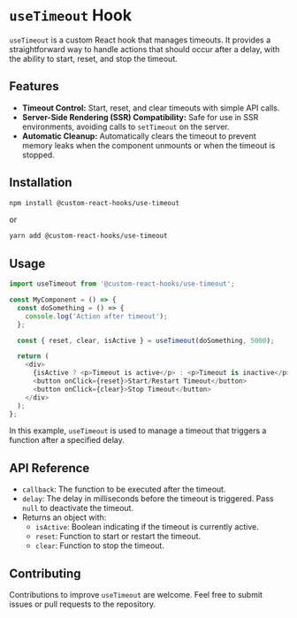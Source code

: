 # `useTimeout` Hook

`useTimeout` is a custom React hook that manages timeouts. It provides a straightforward way to handle actions that should occur after a delay, with the ability to start, reset, and stop the timeout.

## Features

- **Timeout Control:** Start, reset, and clear timeouts with simple API calls.
- **Server-Side Rendering (SSR) Compatibility:** Safe for use in SSR environments, avoiding calls to `setTimeout` on the server.
- **Automatic Cleanup:** Automatically clears the timeout to prevent memory leaks when the component unmounts or when the timeout is stopped.

## Installation

```bash
npm install @custom-react-hooks/use-timeout
```

or

```bash
yarn add @custom-react-hooks/use-timeout
```

## Usage

```typescript
import useTimeout from '@custom-react-hooks/use-timeout';

const MyComponent = () => {
  const doSomething = () => {
    console.log('Action after timeout');
  };

  const { reset, clear, isActive } = useTimeout(doSomething, 5000);

  return (
    <div>
      {isActive ? <p>Timeout is active</p> : <p>Timeout is inactive</p>}
      <button onClick={reset}>Start/Restart Timeout</button>
      <button onClick={clear}>Stop Timeout</button>
    </div>
  );
};
```

In this example, `useTimeout` is used to manage a timeout that triggers a function after a specified delay.

## API Reference

- `callback`: The function to be executed after the timeout.
- `delay`: The delay in milliseconds before the timeout is triggered. Pass `null` to deactivate the timeout.
- Returns an object with:
  - `isActive`: Boolean indicating if the timeout is currently active.
  - `reset`: Function to start or restart the timeout.
  - `clear`: Function to stop the timeout.

## Contributing

Contributions to improve `useTimeout` are welcome. Feel free to submit issues or pull requests to the repository.
